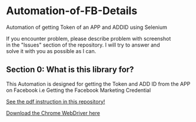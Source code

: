 # Automation-of-FB-Details
Automation of getting Token of an APP and ADDID using Selenium

If you encounter problem, please describe problem with screenshot  
in the "Issues" section of the repository. I will try to answer and  
solve it with you as possible as I can.

## Section 0: What is this library for?
This Automation is designed for getting the Token and ADD ID from the APP on Facebook  i.e Getting the Facebook Marketing Credential

[See the pdf instruction in this repository!](https://github.com/Sherlockof96/Automation-of-FB-Details/blob/master/FB%20Marketing%20API%20Setup.pdf)  


<a href="https://sites.google.com/a/chromium.org/chromedriver/downloads">Download the Chrome WebDriver here</a>
